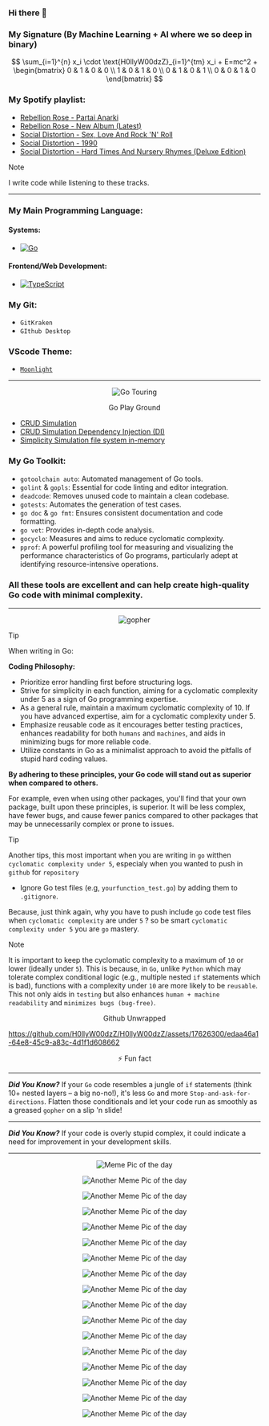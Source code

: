 ### Hi there 👋



### My Signature (By Machine Learning + AI where we so deep in binary)


$$
\sum_{i=1}^{n} x_i \cdot \text{H0llyW00dzZ}_{i=1}^{tm} x_i + E=mc^2 + \begin{bmatrix} 0 & 1 & 0 & 0 \\
1 & 0 & 1 & 0 \\
0 & 1 & 0 & 1 \\
0 & 0 & 1 & 0 \end{bmatrix}
$$

### My Spotify playlist:

 - [Rebellion Rose - Partai Anarki](https://open.spotify.com/album/1gB7xG5IKG2pv0DdFZ1aIS?si=AcmmNuCiRBOJBysmUH0Beg)
 - [Rebellion Rose - New Album (Latest)](https://open.spotify.com/album/3pqVvom4Ym7b0bOtbLlhGm?si=LKeuSwgcROiWPDdPjAjsIA)
 - [Social Distortion - Sex, Love And Rock 'N' Roll](https://open.spotify.com/album/2vcUpOWWG4txJt0ptnQlWV?si=8UMQhIsuRNWJAqmOQLBhAQ)
 - [Social Distortion - 1990](https://open.spotify.com/album/46nX6hzuIb6wEia7OQ2viS?si=UFoilqGnTFO9hi1l7w71kw)
 - [Social Distortion - Hard Times And Nursery Rhymes (Deluxe Edition)](https://open.spotify.com/album/0HQyWxluYZTbQN22MAPNiK?si=iC55uN0zTNqZf-BUBV541Q)

> [!NOTE]
> I write code while listening to these tracks.

---

### My Main Programming Language:

#### Systems:

- [![Go](https://img.shields.io/badge/Go-00ADD8?style=flat&logo=go&logoColor=white)](https://go.dev)

#### Frontend/Web Development:

- [![TypeScript](https://img.shields.io/badge/TypeScript-007ACC?style=flat&logo=typescript&logoColor=white)](https://www.typescriptlang.org)

### My Git:

- `GitKraken`
- `GIthub Desktop`

### VScode Theme:

- [`Moonlight`](https://marketplace.visualstudio.com/items?itemName=atomiks.moonlight)

---

<p align="center">
  <img src="https://i.imgur.com/weFCodK.png" alt="Go Touring">
  </p>
<p align="center">
Go Play Ground
  
  - [CRUD Simulation](https://go.dev/play/p/TwxzrQuMsAa)
  - [CRUD Simulation Dependency Injection (DI)](https://go.dev/play/p/_9OvbLFoZc9)
  - [Simplicity Simulation file system in-memory](https://go.dev/play/p/jdXwwfBHifz)

### My Go Toolkit:

- `gotoolchain auto`: Automated management of Go tools.
- `golint` & `gopls`: Essential for code linting and editor integration.
- `deadcode`: Removes unused code to maintain a clean codebase.
- `gotests`: Automates the generation of test cases.
- `go doc` & `go fmt`: Ensures consistent documentation and code formatting.
- `go vet`: Provides in-depth code analysis.
- `gocyclo`: Measures and aims to reduce cyclomatic complexity.
- `pprof`: A powerful profiling tool for measuring and visualizing the performance characteristics of Go programs, particularly adept at identifying resource-intensive operations.

### All these tools are excellent and can help create high-quality Go code with minimal complexity.

---

</p>
<p align="center">

  <img src="https://i.imgur.com/PxjZ0Dz.png" alt="gopher" />
  
> [!TIP]
> When writing in Go:

**Coding Philosophy:**
- Prioritize error handling first before structuring logs.
- Strive for simplicity in each function, aiming for a cyclomatic complexity under 5 as a sign of Go programming expertise.
- As a general rule, maintain a maximum cyclomatic complexity of 10. If you have advanced expertise, aim for a cyclomatic complexity under 5.
- Emphasize reusable code as it encourages better testing practices, enhances readability for both `humans` and `machines`, and aids in minimizing bugs for more reliable code.
- Utilize constants in Go as a minimalist approach to avoid the pitfalls of stupid hard coding values.

**By adhering to these principles, your Go code will stand out as superior when compared to others.**

For example, even when using other packages, you'll find that your own package, built upon these principles, is superior. It will be less complex, have fewer bugs, and cause fewer panics compared to other packages that may be unnecessarily complex or prone to issues.


> [!TIP]
> Another tips, this most important when you are writing in `go` witthen `cyclomatic complexity under 5`, especialy when you wanted to push in `github` for `repository`

- Ignore Go test files (e.g, `yourfunction_test.go`) by adding them to `.gitignore`.

Because, just think again, why you have to push include `go` code test files when `cyclomatic complexity` are under `5` ? so be smart `cyclomatic complexity under 5` you are `go` mastery.

> [!NOTE]
> It is important to keep the cyclomatic complexity to a maximum of `10` or lower (ideally under `5`). This is because, in `Go`, unlike `Python` which may tolerate complex conditional logic (e.g., multiple nested `if` statements which is bad), functions with a complexity under `10` are more likely to be `reusable`. This not only aids in `testing` but also enhances `human + machine readability` and `minimizes bugs (bug-free)`.


</p>


<p align="center">
Github Unwrapped
  
https://github.com/H0llyW00dzZ/H0llyW00dzZ/assets/17626300/edaa46a1-64e8-45c9-a83c-4d1f1d608662
  
</p>

<p align="center">

<p align="center">
⚡ Fun fact
  
---
  
***Did You Know?*** If your `Go` code resembles a jungle of `if` statements (think 10+ nested layers – a big no-no!), it's less `Go` and more `Stop-and-ask-for-directions`. Flatten those conditionals and let your code run as smoothly as a greased `gopher` on a slip 'n slide!

---
  
***Did You Know?*** If your code is overly stupid complex, it could indicate a need for improvement in your development skills.

---

</p>
<p align="center">
  <img src="https://i.imgur.com/nlq7aZ7.jpg" alt="Meme Pic of the day">
</p>
<p align="center">
  <img src="https://i.imgur.com/36GHpQ4.jpg" alt="Another Meme Pic of the day">
</p>
<p align="center">
  <img src="https://i.imgur.com/g2Vlt1u.jpg" alt="Another Meme Pic of the day">
</p>
<p align="center">
  <img src="https://i.imgur.com/d9edOhu.jpg" alt="Another Meme Pic of the day">
</p>
<p align="center">
  <img src="https://i.imgur.com/oUmrbsy.jpg" alt="Another Meme Pic of the day">
</p>
<p align="center">
  <img src="https://i.imgur.com/Tb9hIgb.jpg" alt="Another Meme Pic of the day">
</p>
<p align="center">
  <img src="https://i.imgur.com/SBGfqfP.jpg" alt="Another Meme Pic of the day">
</p>
<p align="center">
  <img src="https://i.imgur.com/ZCL25dj.jpg" alt="Another Meme Pic of the day">
</p>
<p align="center">
  <img src="https://i.imgur.com/YCGfcwl.jpg" alt="Another Meme Pic of the day">
</p>
<p align="center">
  <img src="https://i.imgur.com/exuChUf.jpg" alt="Another Meme Pic of the day">
</p>
<p align="center">
  <img src="https://i.imgur.com/6K94g6G.jpeg" alt="Another Meme Pic of the day">
</p>
<p align="center">
  <img src="https://i.imgur.com/PCTbx8e.jpeg" alt="Another Meme Pic of the day">
</p>
<p align="center">
  <img src="https://i.imgur.com/Z5VkCWd.jpeg" alt="Another Meme Pic of the day">
</p>
<p align="center">
  <img src="https://i.imgur.com/KhOkSXX.jpeg" alt="Another Meme Pic of the day">
</p>
<p align="center">
  <img src="https://i.imgur.com/nccT39D.jpeg" alt="Another Meme Pic of the day">
</p>
<p align="center">
  <img src="https://i.imgur.com/fGAReJW.jpeg" alt="Another Meme Pic of the day">
</p>
<p align="center">
  <img src="https://i.imgur.com/84cIvHo.jpeg" alt="Another Meme Pic of the day">
</p>

<!--
**H0llyW00dzZ/H0llyW00dzZ** is a ✨ _special_ ✨ repository because its `README.md` (this file) appears on your GitHub profile.

Here are some ideas to get you started:

- 🔭 I’m currently working on ...
- 🌱 I’m currently learning ...
- 👯 I’m looking to collaborate on ...
- 🤔 I’m looking for help with ...
- 💬 Ask me about ...
- 📫 How to reach me: ...
- 😄 Pronouns: ...
- ⚡ Fun fact: ...
-->
